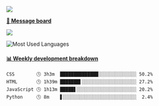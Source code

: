 [![](https://count.getloli.com/get/@SmaIIstars.github.readme)](https://count.getloli.com/)


[**💬 Message board**](https://chat.getloli.com/room/@SmaIIstars.github)

[![](https://chat.getloli.com/room/@SmaIIstars.github/svg?width=600&height=100&limit=20&theme=light&fontSize=14)](https://chat.getloli.com/room/@SmaIIstars.github)


![Most Used Languages](https://github-readme-stats.vercel.app/api/top-langs/?username=SmaIIstars&theme=dark&layout=compact)

<!-- waka-box start -->
#### <a href="https://gist.github.com/7bedf98e5eb1c9dafa176cc06c2428a5" target="_blank">📊 Weekly development breakdown</a>
```text
CSS        🕓 3h3m  ██████████████░░░░░░░░░░░░░░ 50.2%
HTML       🕓 1h39m ███████▌░░░░░░░░░░░░░░░░░░░░ 27.2%
JavaScript 🕓 1h13m █████▋░░░░░░░░░░░░░░░░░░░░░░ 20.2%
Python     🕓 8m    ▋░░░░░░░░░░░░░░░░░░░░░░░░░░░  2.4%
```
<!-- Powered by https://github.com/journey-ad/waka-box-go . -->
<!-- waka-box end -->
